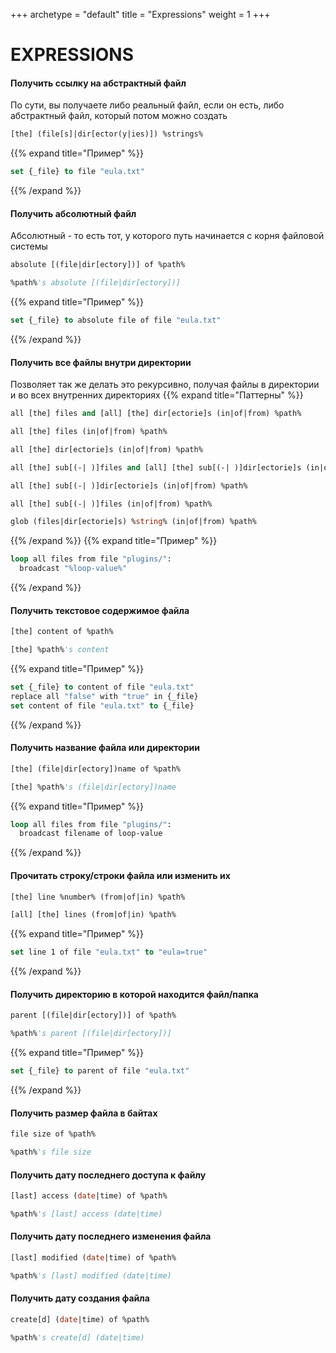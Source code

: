 +++
archetype = "default"
title = "Expressions"
weight = 1
+++
# EXPRESSIONS
#### Получить ссылку на абстрактный файл
По сути, вы получаете либо реальный файл, если он есть, либо абстрактный файл, который потом можно создать
```vb
[the] (file[s]|dir[ector(y|ies)]) %strings%
```
{{% expand title="Пример" %}}
```vb
set {_file} to file "eula.txt"
```
{{% /expand %}}
#### Получить абсолютный файл
Абсолютный - то есть тот, у которого путь начинается с корня файловой системы
```vb
absolute [(file|dir[ectory])] of %path%
```
```vb
%path%'s absolute [(file|dir[ectory])] 
```
{{% expand title="Пример" %}}
```vb
set {_file} to absolute file of file "eula.txt"
```
{{% /expand %}}
#### Получить все файлы внутри директории
Позволяет так же делать это рекурсивно, получая файлы в директории и во всех внутренних директориях
{{% expand title="Паттерны" %}}
```vb
all [the] files and [all] [the] dir[ectorie]s (in|of|from) %path%
```
```vb
all [the] files (in|of|from) %path%
```
```vb
all [the] dir[ectorie]s (in|of|from) %path%
```
```vb
all [the] sub[(-| )]files and [all] [the] sub[(-| )]dir[ectorie]s (in|of|from) %path%
```
```vb
all [the] sub[(-| )]dir[ectorie]s (in|of|from) %path%
```
```vb
all [the] sub[(-| )]files (in|of|from) %path%
```
```vb
glob (files|dir[ectorie]s) %string% (in|of|from) %path%
```
{{% /expand %}}
{{% expand title="Пример" %}}
```vb
loop all files from file "plugins/":
  broadcast "%loop-value%"
```
{{% /expand %}}
#### Получить текстовое содержимое файла
```vb
[the] content of %path%
```
```vb
[the] %path%'s content
```
{{% expand title="Пример" %}}
```vb
set {_file} to content of file "eula.txt"
replace all "false" with "true" in {_file}
set content of file "eula.txt" to {_file}
```
{{% /expand %}}
#### Получить название файла или директории
```vb
[the] (file|dir[ectory])name of %path%
```
```vb
[the] %path%'s (file|dir[ectory])name
```
{{% expand title="Пример" %}}
```vb
loop all files from file "plugins/":
  broadcast filename of loop-value
```
{{% /expand %}}
#### Прочитать строку/строки файла или изменить их
```vb
[the] line %number% (from|of|in) %path%
```
```vb
[all] [the] lines (from|of|in) %path%
```
{{% expand title="Пример" %}}
```vb
set line 1 of file "eula.txt" to "eula=true"
```
{{% /expand %}}
#### Получить директорию в которой находится файл/папка
```vb
parent [(file|dir[ectory])] of %path%
```
```vb
%path%'s parent [(file|dir[ectory])]
```
{{% expand title="Пример" %}}
```vb
set {_file} to parent of file "eula.txt"
```
{{% /expand %}}

#### Получить размер файла в байтах
```vb
file size of %path%
```
```vb
%path%'s file size
```

#### Получить дату последнего доступа к файлу
```vb
[last] access (date|time) of %path%
```
```vb
%path%'s [last] access (date|time)
```

#### Получить дату последнего изменения файла
```vb
[last] modified (date|time) of %path%
```
```vb
%path%'s [last] modified (date|time)
```

#### Получить дату создания файла
```vb
create[d] (date|time) of %path%
```
```vb
%path%'s create[d] (date|time)
```
